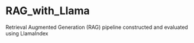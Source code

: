 # RAG_with_Llama
Retrieval Augmented Generation (RAG) pipeline constructed and evaluated using LlamaIndex
